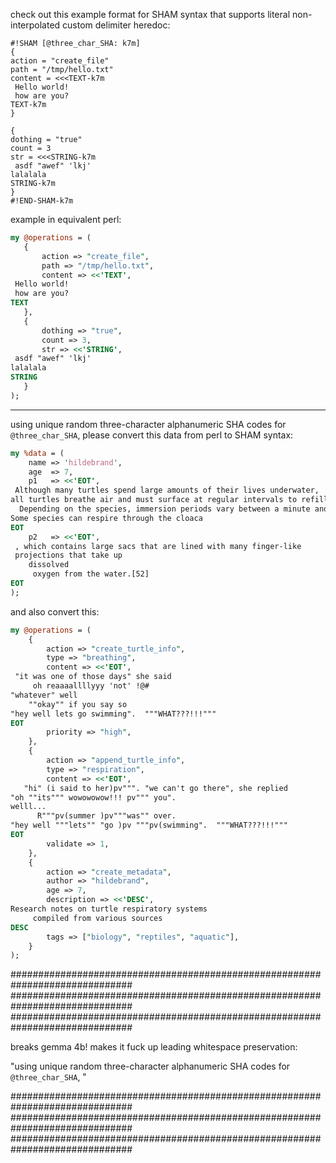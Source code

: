check out this example format for SHAM syntax that supports literal non-interpolated custom delimiter heredoc:


```sham
#!SHAM [@three_char_SHA: k7m]
{
action = "create_file"
path = "/tmp/hello.txt"
content = <<<TEXT-k7m
 Hello world!
 how are you?
TEXT-k7m
}

{
dothing = "true"
count = 3
str = <<<STRING-k7m
 asdf "awef" 'lkj'
lalalala 
STRING-k7m
}
#!END-SHAM-k7m
```

example in equivalent perl:


```perl
my @operations = (
   {
       action => "create_file",
       path => "/tmp/hello.txt",
       content => <<'TEXT',
 Hello world!
 how are you?
TEXT
   },
   {
       dothing => "true",
       count => 3,
       str => <<'STRING',
 asdf "awef" 'lkj'
lalalala 
STRING
   }
);
```


---

using unique random three-character alphanumeric SHA codes for `@three_char_SHA`, please convert this data from perl to SHAM syntax:

```perl
my %data = (
    name => 'hildebrand',
    age  => 7,
    p1   => <<'EOT',
 Although many turtles spend large amounts of their lives underwater, 
all turtles breathe air and must surface at regular intervals to refill their lungs. 
  Depending on the species, immersion periods vary between a minute and an hour.[51] 
Some species can respire through the cloaca
EOT
    p2   => <<'EOT',
 , which contains large sacs that are lined with many finger-like 
 projections that take up 
    dissolved 
     oxygen from the water.[52]
EOT
);
```

and also convert this:


```perl
my @operations = (
    {
        action => "create_turtle_info",
        type => "breathing",
        content => <<'EOT',
 "it was one of those days" she said 
     oh reaaaallllyyy 'not' !@#
"whatever" well
    ""okay"" if you say so
"hey well lets go swimming".  """WHAT???!!!"""
EOT
        priority => "high",
    },
    {
        action => "append_turtle_info", 
        type => "respiration",
        content => <<'EOT',
   "hi" (i said to her)pv""". "we can't go there", she replied 
"oh ""its""" wowowowow!!! pv""" you". 
welll...
      R"""pv(summer )pv"""was"" over.
"hey well """lets"" "go )pv """pv(swimming".  """WHAT???!!!"""
EOT
        validate => 1,
    },
    {
        action => "create_metadata",
        author => "hildebrand",
        age => 7,
        description => <<'DESC',
Research notes on turtle respiratory systems
     compiled from various sources
DESC
        tags => ["biology", "reptiles", "aquatic"],
    }
);
```


##############################################################################
##############################################################################
##############################################################################


breaks gemma 4b!  makes it fuck up leading whitespace preservation:

"using unique random three-character alphanumeric SHA codes for `@three_char_SHA`, "

##############################################################################
##############################################################################
##############################################################################

